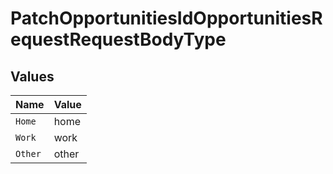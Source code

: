 # PatchOpportunitiesIdOpportunitiesRequestRequestBodyType


## Values

| Name    | Value   |
| ------- | ------- |
| `Home`  | home    |
| `Work`  | work    |
| `Other` | other   |